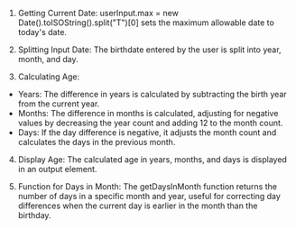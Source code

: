 1. Getting Current Date:
userInput.max = new Date().toISOString().split("T")[0]
sets the maximum allowable date to today's date.

2. Splitting Input Date:
The birthdate entered by the user is split into year, month, and day.

3. Calculating Age:
- Years: The difference in years is calculated by subtracting the birth year from the current year.
- Months: The difference in months is calculated, adjusting for negative values by decreasing the year count and adding 12 to the month count.
- Days: If the day difference is negative, it adjusts the month count and calculates the days in the previous month.

4. Display Age:
The calculated age in years, months, and days is displayed in an output element.

5. Function for Days in Month:
The getDaysInMonth function returns the number of days in a specific month and year, useful for correcting day differences when the current day is earlier in the month than the birthday.
